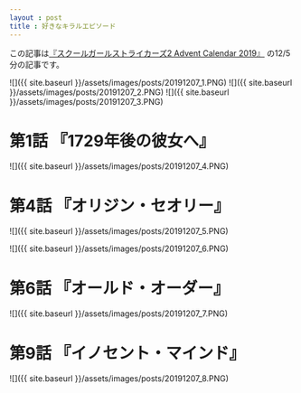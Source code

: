 ```yaml
---
layout : post
title : 好きなキラルエピソード
---
```


この記事は[『スクールガールストライカーズ2 Advent Calendar 2019』](https://adventar.org/calendars/4503) の12/5分の記事です。

![]({{ site.baseurl }}/assets/images/posts/20191207_1.PNG)
![]({{ site.baseurl }}/assets/images/posts/20191207_2.PNG)
![]({{ site.baseurl }}/assets/images/posts/20191207_3.PNG)


# 第1話 『1729年後の彼女へ』

![]({{ site.baseurl }}/assets/images/posts/20191207_4.PNG)


# 第4話 『オリジン・セオリー』

![]({{ site.baseurl }}/assets/images/posts/20191207_5.PNG)

![]({{ site.baseurl }}/assets/images/posts/20191207_6.PNG)

# 第6話 『オールド・オーダー』

![]({{ site.baseurl }}/assets/images/posts/20191207_7.PNG)

# 第9話 『イノセント・マインド』

![]({{ site.baseurl }}/assets/images/posts/20191207_8.PNG)
